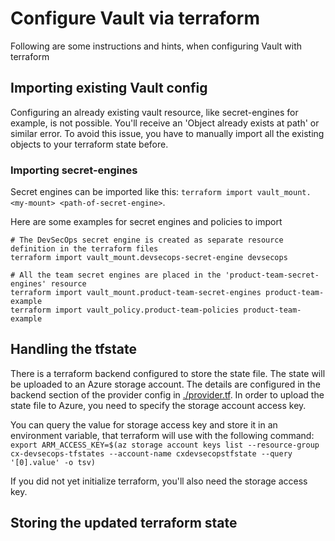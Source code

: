 # Configure Vault via terraform

Following are some instructions and hints, when configuring Vault with terraform

## Importing existing Vault config

Configuring an already existing vault resource, like secret-engines for example, is not possible.
You'll receive an 'Object already exists at path' or similar error.
To avoid this issue, you have to manually import all the existing objects to your terraform state before.

### Importing secret-engines

Secret engines can be imported like this: `terraform import vault_mount.<my-mount> <path-of-secret-engine>`.

Here are some examples for secret engines and policies to import
```shell
# The DevSecOps secret engine is created as separate resource definition in the terraform files
terraform import vault_mount.devsecops-secret-engine devsecops

# All the team secret engines are placed in the 'product-team-secret-engines' resource
terraform import vault_mount.product-team-secret-engines product-team-example
terraform import vault_policy.product-team-policies product-team-example
```

## Handling the tfstate

There is a terraform backend configured to store the state file. The state will be uploaded to an Azure storage account.
The details are configured in the backend section of the provider config in [./provider.tf](provider.tf).
In order to upload the state file to Azure, you need to specify the storage account access key.

You can query the value for storage access key and store it in an environment variable, that terraform will use
with the following command: 
`export ARM_ACCESS_KEY=$(az storage account keys list --resource-group cx-devsecops-tfstates --account-name cxdevsecopstfstate --query '[0].value' -o tsv)`

If you did not yet initialize terraform, you'll also need the storage access key.

## Storing the updated terraform state
